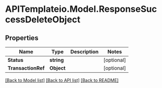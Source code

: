 # APITemplateio.Model.ResponseSuccessDeleteObject

## Properties

Name | Type | Description | Notes
------------ | ------------- | ------------- | -------------
**Status** | **string** |  | [optional] 
**TransactionRef** | **Object** |  | [optional] 

[[Back to Model list]](../README.md#documentation-for-models) [[Back to API list]](../README.md#documentation-for-api-endpoints) [[Back to README]](../README.md)

